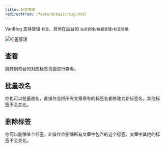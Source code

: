 ```yaml
---
title: 标签管理
redirectFrom: /feature/basic/tag.html
---
```


VanBlog 支持管理 `标签`，具体在后台的 `站点管理/数据管理/标签管理`:

![标签管理](https://www.mereith.com/static/img/40e8150b4c40fcdbcb9353bebabf5e1f.clipboard-2022-09-01.png)

## 查看

跳转到前台的对应标签页面进行查看。

## 批量改名

你也可以批量改名，此操作会把所有文章原有的标签名都修改为新标签名，其他标签不会变化。

## 删除标签

你可以删除某个标签，此操作会删除所有文章中包含的这个标签，文章中其他的标签不会变化。
